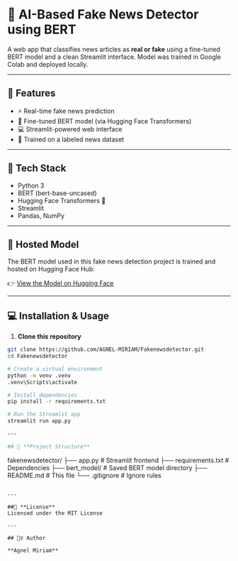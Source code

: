 # 📰 AI-Based Fake News Detector using BERT

A web app that classifies news articles as **real or fake** using a fine-tuned BERT model and a clean Streamlit interface. Model was trained in Google Colab and deployed locally.

---

## 🚀 Features
- ⚡ Real-time fake news prediction
- 🤖 Fine-tuned BERT model (via Hugging Face Transformers)
- 💻 Streamlit-powered web interface
- 🔬 Trained on a labeled news dataset

---

## 🧠 Tech Stack
- Python 3
- BERT (bert-base-uncased)
- Hugging Face Transformers 🤗
- Streamlit
- Pandas, NumPy

---

## 🔗 Hosted Model

The BERT model used in this fake news detection project is trained and hosted on Hugging Face Hub:

👉 [View the Model on Hugging Face](https://huggingface.co/miriamagnel/bert-fake-news-detector)

---

## 💻 Installation & Usage

1. **Clone this repository**
```bash
git clone https://github.com/AGNEL-MIRIAM/Fakenewsdetector.git
cd Fakenewsdetector

# Create a virtual environment
python -m venv .venv
.venv\Scripts\activate

# Install dependencies
pip install -r requirements.txt

# Run the Streamlit app
streamlit run app.py

---

## 📁 **Project Structure**

```
fakenewsdetector/
├── app.py                 # Streamlit frontend
├── requirements.txt       # Dependencies
├── bert_model/            # Saved BERT model directory
├── README.md              # This file
└── .gitignore             # Ignore rules
```

---

##📄 **License**
Licensed under the MIT License

---

## 🙋‍♀️ Author

**Agnel Miriam**

